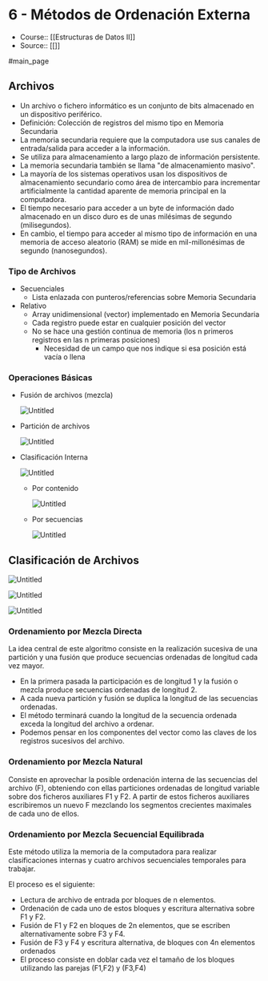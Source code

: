 # 6 - Métodos de Ordenación Externa

- Course:: [[Estructuras de Datos II]]
- Source:: [[]]

#main_page 

## Archivos

- Un archivo o fichero informático es un conjunto de bits almacenado en un dispositivo periférico.
- Definición: Colección de registros del mismo tipo en Memoria Secundaria
- La memoria secundaria requiere que la computadora use sus canales de entrada/salida para acceder a la información.
- Se utiliza para almacenamiento a largo plazo de información persistente.
- La memoria secundaria también se llama "de almacenamiento masivo".
- La mayoría de los sistemas operativos usan los dispositivos de almacenamiento secundario como área de intercambio para incrementar artificialmente la cantidad aparente de memoria principal en la computadora.
- El tiempo necesario para acceder a un byte de información dado almacenado en un disco duro es de unas milésimas de segundo (milisegundos).
- En cambio, el tiempo para acceder al mismo tipo de información en una memoria de acceso aleatorio (RAM) se mide en mil-millonésimas de segundo (nanosegundos).

### Tipo de Archivos

- Secuenciales
    - Lista enlazada con punteros/referencias sobre Memoria Secundaria
- Relativo
    - Array unidimensional (vector) implementado en Memoria Secundaria
    - Cada registro puede estar en cualquier posición del vector
    - No se hace una gestión continua de memoria (los n primeros registros en las n primeras posiciones)
        - Necesidad de un campo que nos indique si esa posición está vacía o llena

### Operaciones Básicas

- Fusión de archivos (mezcla)
    
    ![Untitled](_private/Images/Métodos%20de%20Ordenación%20Externa/Untitled.png)
    
- Partición de archivos
    
    ![Untitled](_private/Images/Métodos%20de%20Ordenación%20Externa/Untitled%201.png)
    
- Clasificación Interna
    
    ![Untitled](_private/Images/Métodos%20de%20Ordenación%20Externa/Untitled%202.png)
    
    - Por contenido
        
        ![Untitled](_private/Images/Métodos%20de%20Ordenación%20Externa/Untitled%203.png)
        
    - Por secuencias
        
        ![Untitled](_private/Images/Métodos%20de%20Ordenación%20Externa/Untitled%204.png)
        

## Clasificación de Archivos

![Untitled](_private/Images/Métodos%20de%20Ordenación%20Externa/Untitled%205.png)

![Untitled](_private/Images/Métodos%20de%20Ordenación%20Externa/Untitled%206.png)

![Untitled](_private/Images/Métodos%20de%20Ordenación%20Externa/Untitled%207.png)

### Ordenamiento por Mezcla Directa

La idea central de este algoritmo consiste en la realización sucesiva de una partición y una fusión que produce secuencias ordenadas de longitud cada vez mayor.

- En la primera pasada la participación es de longitud 1 y la fusión o mezcla produce secuencias ordenadas de longitud 2.
- A cada nueva partición y fusión se duplica la longitud de las secuencias ordenadas.
- El método terminará cuando la longitud de la secuencia ordenada exceda la longitud del archivo a ordenar.
- Podemos pensar en los componentes del vector como las claves de los registros sucesivos del archivo.

### Ordenamiento por Mezcla Natural

Consiste en aprovechar la posible ordenación interna de las secuencias del archivo (F), obteniendo con ellas particiones ordenadas de longitud variable sobre dos ficheros auxiliares F1 y F2. A partir de estos ficheros auxiliares escribiremos un nuevo F mezclando los segmentos crecientes maximales de cada uno de ellos.

### Ordenamiento por Mezcla Secuencial Equilibrada

Este método utiliza la memoria de la computadora para realizar clasificaciones internas y cuatro archivos secuenciales temporales para trabajar.

El proceso es el siguiente:

- Lectura de archivo de entrada por bloques de n elementos.
- Ordenación de cada uno de estos bloques y escritura alternativa sobre F1 y F2.
- Fusión de F1 y F2 en bloques de 2n elementos, que se escriben alternativamente sobre F3 y F4.
- Fusión de F3 y F4 y escritura alternativa, de bloques con 4n elementos ordenados
- El proceso consiste en doblar cada vez el tamaño de los bloques utilizando las parejas (F1,F2) y (F3,F4)